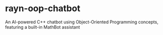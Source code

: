 # rayn-oop-chatbot
An AI-powered C++ chatbot using Object-Oriented Programming concepts, featuring a built-in MathBot assistant
